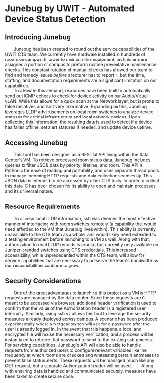 # Junebug by UWIT - Automated Device Status Detection
## Introducing Junebug ##
&emsp;&emsp;Junebug has been created to round out the service capabilities of the UWIT CTS team. We currently have hardware installed in hundreds of rooms on campus. In order to maintain this equipment, technicians are assigned a portion of campus to preform routine preventative maintenance checks. This constant rotation of manual checks has allowed our team to find and remedy issues *before* a lecturer has to report it, but the time, staffing, and documentation requirements are a significant limitation on our capabilities.<br>
&emsp;&emsp;To alleviate this demand, resources have been built to automatically send out ICMP echoes to check for device activity on our Audio/Visual vLAN. While this allows for a quick scan at the Network layer, but is prone to false negatives and isn't very informative. Expanding on this, Junebug leverages LLDP advertisements on local room switches to analyze device statuses for critical infrastructure and local network devices. Upon collecting this information, the resulting data is used to detect if a device has fallen offline, set alert statuses if needed, and update device uptime.

## Accessing Junebug ##
&emsp;&emsp;This tool has been designed as a RESTful API living within the Data Center's VM. To retrieve processed room status data, Junebug includes queries to filter JSON data by priority, lifetime, and room. This API is Pythonic for ease of reading and portability, and uses separate thread pools to manage incoming HTTP requests and data collection seamlessly. This JSON data is intended to be accessed by other CTS tools. In order to collect this data, C has been chosen for its ability to open and maintain processes and its universal nature. 

## Resource Requirements ##
&emsp;&emsp;To access local LLDP information, ssh was deemed the most effective manner of interfacing with room switches remotely (a capability that would need afforded to the VM that Junebug lives within). This ability is currently unavailable to the CTS team as a whole, and would likely need extended to a testing environment before launching to a VM as well. Along with that, authorization to read LLDP records is crucial, but currently only available on Juniper-branded switches using CTS credentials. This increased accessibility, while unprecedented within the CTS team, will allow for service capabilities that are necessary to preserve the team's bandwidth as our responsibilities continue to grow.

## Security Considerations ##
&emsp;&emsp;One of the great advantages to launching this project as a VM is HTTP requests are managed by the data center. Since these requests aren't meant to be accessed via browser, additional header verification is used to confirm that the value of the Authorization header is a registered user internally. Similarly, using ssh v2 allows this tool to leverage the security measures already deployed across campus. A scenario has been produced experimentally where a Netgear switch will ask for a password after the user is already logged in. In the event that this happens, a local and encrypted file will house the necessary verification, and a process will be instantiated to retrieve that password to send to the existing ssh process. For servicing capabilities, Junebug's API will also be able to handle requests from authorized users to configure relevant variables like the frequency at which rooms are checked and whitelisting certain anomalies to prevent false status alerts. These requests will be managed much like any GET request, but a separate Authorization header will be used.
&emsp;&emsp;Along with ensuring data is handled and communicated securely, measures have been taken to create secure code. 